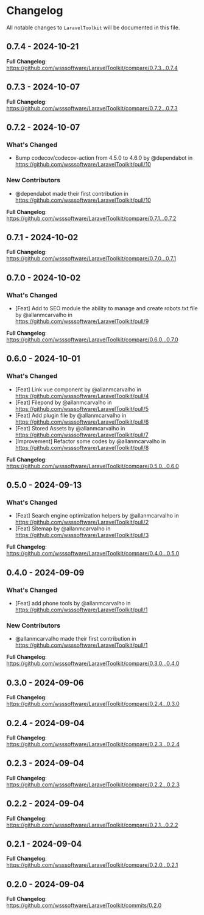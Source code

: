 # Changelog

All notable changes to `LaravelToolkit` will be documented in this file.

## 0.7.4 - 2024-10-21

**Full Changelog**: https://github.com/wsssoftware/LaravelToolkit/compare/0.7.3...0.7.4

## 0.7.3 - 2024-10-07

**Full Changelog**: https://github.com/wsssoftware/LaravelToolkit/compare/0.7.2...0.7.3

## 0.7.2 - 2024-10-07

### What's Changed

* Bump codecov/codecov-action from 4.5.0 to 4.6.0 by @dependabot in https://github.com/wsssoftware/LaravelToolkit/pull/10

### New Contributors

* @dependabot made their first contribution in https://github.com/wsssoftware/LaravelToolkit/pull/10

**Full Changelog**: https://github.com/wsssoftware/LaravelToolkit/compare/0.7.1...0.7.2

## 0.7.1 - 2024-10-02

**Full Changelog**: https://github.com/wsssoftware/LaravelToolkit/compare/0.7.0...0.7.1

## 0.7.0 - 2024-10-02

### What's Changed

* [Feat] Add to SEO module the ability to manage and create robots.txt file by @allanmcarvalho in https://github.com/wsssoftware/LaravelToolkit/pull/9

**Full Changelog**: https://github.com/wsssoftware/LaravelToolkit/compare/0.6.0...0.7.0

## 0.6.0 - 2024-10-01

### What's Changed

* [Feat] Link vue component by @allanmcarvalho in https://github.com/wsssoftware/LaravelToolkit/pull/4
* [Feat] Filepond by @allanmcarvalho in https://github.com/wsssoftware/LaravelToolkit/pull/5
* [Feat] Add plugin file by @allanmcarvalho in https://github.com/wsssoftware/LaravelToolkit/pull/6
* [Feat] Stored Assets by @allanmcarvalho in https://github.com/wsssoftware/LaravelToolkit/pull/7
* [Improvement] Refactor some codes by @allanmcarvalho in https://github.com/wsssoftware/LaravelToolkit/pull/8

**Full Changelog**: https://github.com/wsssoftware/LaravelToolkit/compare/0.5.0...0.6.0

## 0.5.0 - 2024-09-13

### What's Changed

* [Feat] Search engine optimization helpers by @allanmcarvalho in https://github.com/wsssoftware/LaravelToolkit/pull/2
* [Feat] Sitemap by @allanmcarvalho in https://github.com/wsssoftware/LaravelToolkit/pull/3

**Full Changelog**: https://github.com/wsssoftware/LaravelToolkit/compare/0.4.0...0.5.0

## 0.4.0 - 2024-09-09

### What's Changed

* [Feat] add phone tools by @allanmcarvalho in https://github.com/wsssoftware/LaravelToolkit/pull/1

### New Contributors

* @allanmcarvalho made their first contribution in https://github.com/wsssoftware/LaravelToolkit/pull/1

**Full Changelog**: https://github.com/wsssoftware/LaravelToolkit/compare/0.3.0...0.4.0

## 0.3.0 - 2024-09-06

**Full Changelog**: https://github.com/wsssoftware/LaravelToolkit/compare/0.2.4...0.3.0

## 0.2.4 - 2024-09-04

**Full Changelog**: https://github.com/wsssoftware/LaravelToolkit/compare/0.2.3...0.2.4

## 0.2.3 - 2024-09-04

**Full Changelog**: https://github.com/wsssoftware/LaravelToolkit/compare/0.2.2...0.2.3

## 0.2.2 - 2024-09-04

**Full Changelog**: https://github.com/wsssoftware/LaravelToolkit/compare/0.2.1...0.2.2

## 0.2.1 - 2024-09-04

**Full Changelog**: https://github.com/wsssoftware/LaravelToolkit/compare/0.2.0...0.2.1

## 0.2.0 - 2024-09-04

**Full Changelog**: https://github.com/wsssoftware/LaravelToolkit/commits/0.2.0
